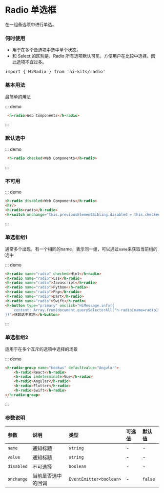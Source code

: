 # Radio 单选框

在一组备选项中进行单选。

### 何时使用

- 用于在多个备选项中选中单个状态。
- 和 Select 的区别是，Radio 所有选项默认可见，方便用户在比较中选择，因此选项不宜过多。
<pre class="language-ts">
import { HiRadio } from 'hi-kits/radio'
</pre>
### 基本用法
最简单的用法

::: demo
```html
 <h-radio>Web Components</h-radio>

```
:::

### 默认选中

::: demo
```html
 <h-radio checked>Web Components</h-radio>

```
:::

### 不可用
::: demo
```html
<h-radio disabled>Web Components</h-radio>
<hr/>
<h-radio>radio</h-radio>
<h-switch onchange="this.previousElementSibling.disabled = this.checked"></h-switch>
```
:::

### 单选框组1
通常多个出现，有一个相同的name，表示同一组，可以通过`name`来获取当前组的选中

::: demo
```html
<h-radio name="radio" checked>Html</h-radio>
<h-radio name="radio">Css</h-radio>
<h-radio name="radio">Javascript</h-radio>
<h-radio name="radio">Python</h-radio>
<h-radio name="radio">Php</h-radio>
<h-radio name="radio">Dart</h-radio>
<h-radio name="radio">Swift</h-radio>
<h-button type="primary" onclick="HiMessage.info({
    content: Array.from(document.querySelectorAll('h-radio[name=radio][checked]')).map(el=>el.textContent)
})">获取选中状态</h-button>

```
:::

### 单选框组2
适用于在多个互斥的选项中选择的场景

::: demo
```html
<h-radio-group name="bookws" defaultvalue="Angular">
    <h-radio>React</h-radio>
    <h-radio indeterminate>Vue</h-radio>
    <h-radio>Angular</h-radio>
    <h-radio>Flutter</h-radio>
    <h-radio>Swift</h-radio>
</h-radio-group>

```
:::

### 参数说明

|参数|说明|类型|可选值|默认值
|:--|:--|:--|:-----|:---
| `name`| 通知标题 |  `string` | - | -
| `value`| 通知标题 |  `string` | - | -
| `disabled`| 不可选择 |  `boolean` | - | -
| `onchange`| 当前是否选中的回调	 |  `EventEmitter<boolean>` | - | `false`